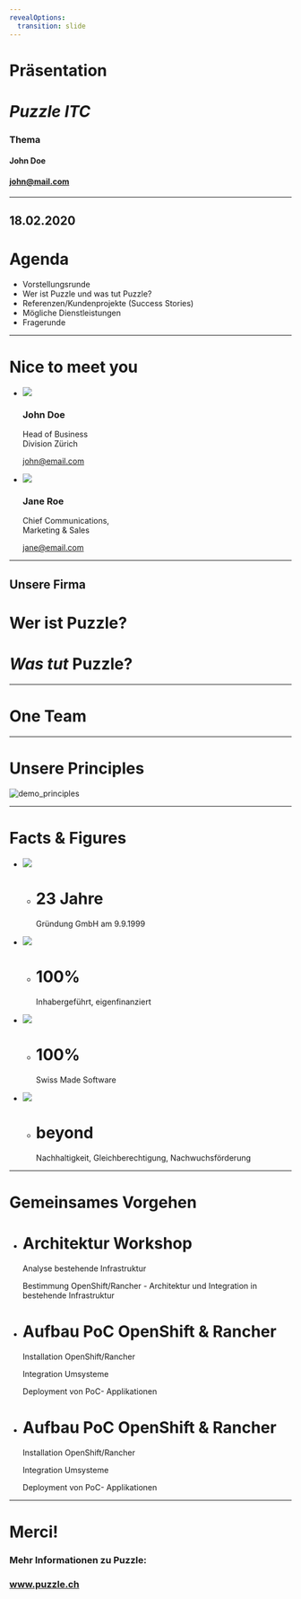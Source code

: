 ```yaml
---
revealOptions:
  transition: slide
---
```

<!-- .slide: class="master-cover" -->

# Präsentation
# *Puzzle ITC*
### Thema <!-- .element: class="r-stretch" -->
#### John Doe
#### john@mail.com

---
<!-- .slide: class="master-agenda" -->

## 18.02.2020
# Agenda

- Vorstellungsrunde
- Wer ist Puzzle und was tut Puzzle?
- Referenzen/Kundenprojekte (Success Stories)
- Mögliche Dienstleistungen
- Fragerunde

---
<!-- .slide: class="master-people" -->

# Nice to meet you

- ![](https://randomuser.me/api/portraits/men/73.jpg)
  ### John Doe
  Head of Business<br>
  Division Z&uuml;rich

  john@email.com

- ![](https://randomuser.me/api/portraits/women/52.jpg)
  ### Jane Roe
  Chief Communications,<br>
  Marketing & Sales

  jane@email.com

---
<!-- .slide: class="master-title" -->

## Unsere Firma

# Wer ist Puzzle?
# *Was tut* Puzzle?

---
<!-- .slide: class="master-top-head" data-background-image="https://www.puzzle.ch/wp-content/uploads/2023/08/pic_puzzle_team_2023_startseite_2000px.jpg" -->

# One Team

---

# Unsere Principles

![demo_principles](/_assets/imgs/demo_principles.png)

---
<!-- .slide: class="master-icons" -->

# Facts & Figures

- ![](/_assets/imgs/icon.png)
  - # 23 Jahre
    Gründung GmbH am 9.9.1999

- ![](/_assets/imgs/icon.png)
  - # 100%
    Inhabergeführt,
    eigenfinanziert

- ![](/_assets/imgs/icon.png)
  - # 100%
    Swiss Made
    Software

- ![](/_assets/imgs/icon.png)
  - # beyond
    Nachhaltigkeit,
    Gleichberechtigung,
    Nachwuchsförderung

---
<!-- .slide: class="master-cards" -->

# Gemeinsames Vorgehen

- # Architektur Workshop
  Analyse bestehende
  Infrastruktur

  Bestimmung
  OpenShift/Rancher -
  Architektur und Integration
  in bestehende Infrastruktur

- # Aufbau PoC OpenShift & Rancher
  Installation
  OpenShift/Rancher

  Integration Umsysteme

  Deployment von PoC-
  Applikationen

- # Aufbau PoC OpenShift & Rancher
  Installation
  OpenShift/Rancher

  Integration Umsysteme

  Deployment von PoC-
  Applikationen

---
<!-- .slide: class="master-thanks" -->

# Merci!
### Mehr Informationen zu Puzzle:
### www.puzzle.ch
